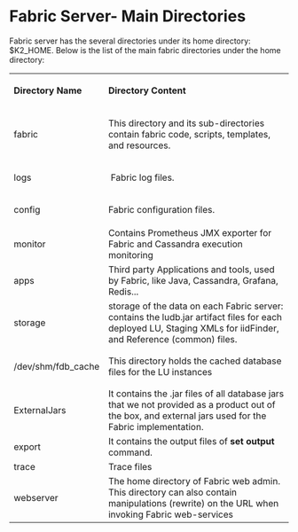 ﻿
# Fabric Server- Main Directories
Fabric server has the several directories under its home directory: $K2_HOME. Below is the list of the main fabric directories under the home directory: 

<table>
<tbody>
<tr style="height: 62px;">
<td style="height: 62px; width: 101.6px;">
<p><strong>Directory Name</strong></p>
</td>
<td style="height: 62px; width: 463.2px;">
<p><strong>Directory Content</strong></p>
</td>
</tr>
<tr style="height: 62px;">
<td style="height: 62px; width: 101.6px;">
<p>fabric</p>
</td>
<td style="height: 62px; width: 463.2px;">
<p>This directory and its sub-directories contain fabric code, scripts, templates, and resources.</p>
</td>
</tr>
<tr style="height: 45px;">
<td style="height: 45px; width: 101.6px;">
<p>logs</p>
</td>
<td style="height: 45px; width: 463.2px;">
<p>&nbsp;Fabric log files.</p>
</td>
</tr>
<tr style="height: 19px;">
<td style="height: 19px; width: 101.6px;">
<p>config</p>
</td>
<td style="height: 19px; width: 463.2px;">
<p>Fabric configuration files.</p>
</td>
</tr>
<tr style="height: 32px;">
<td style="height: 32px; width: 101.6px;">monitor</td>
<td style="height: 32px; width: 463.2px;"> Contains Prometheus JMX exporter for Fabric and Cassandra execution monitoring</td>
</tr>
<tr style="height: 17px;">
<td style="height: 17px; width: 101.6px;">apps</td>
<td style="height: 17px; width: 463.2px;">Third party Applications and tools, used by Fabric, like Java, Cassandra, Grafana, Redis...</td>
</tr>
<tr style="height: 72px;">
<td style="height: 72px; width: 101.6px;">storage</td>
<td style="height: 72px; width: 463.2px;">storage of the data on each Fabric server: contains the ludb.jar artifact files for each deployed LU, Staging XMLs for iidFinder, and Reference (common) files.</td>
</tr>
<tr style="height: 72px;">
<td style="height: 72px; width: 101.6px;">/dev/shm/fdb_cache</td>
<td style="height: 72px; width: 463.2px;">This directory holds the cached database files for the LU instances</td>
</tr> 
<tr style="height: 84px;">
<td style="height: 84px; width: 101.6px;">ExternalJars</td>
<td style="height: 84px; width: 463.2px;">It contains the .jar files of all database jars that we not provided as a product out of the box, and external jars used for the Fabric implementation.</td>
</tr>
<tr style="height: 32.8px;">
<td style="height: 32.8px; width: 101.6px;">export</td>
<td style="height: 32.8px; width: 463.2px;">It contains the output files of  <strong>set output</strong> command.</td>
</tr>
<tr style="height: 17px;">
<td style="height: 17px; width: 101.6px;">trace</td>
<td style="height: 17px; width: 463.2px;">Trace files</td>
</tr>
<tr style="height: 17px;">
<td style="height: 17px; width: 101.6px;">webserver</td>
<td style="height: 17px; width: 463.2px;">The home directory of Fabric web admin. This directory can also contain manipulations (rewrite) on the URL when invoking Fabric web-services</td>
</tr>
</tbody>
</table>
<p>&nbsp;</p>
